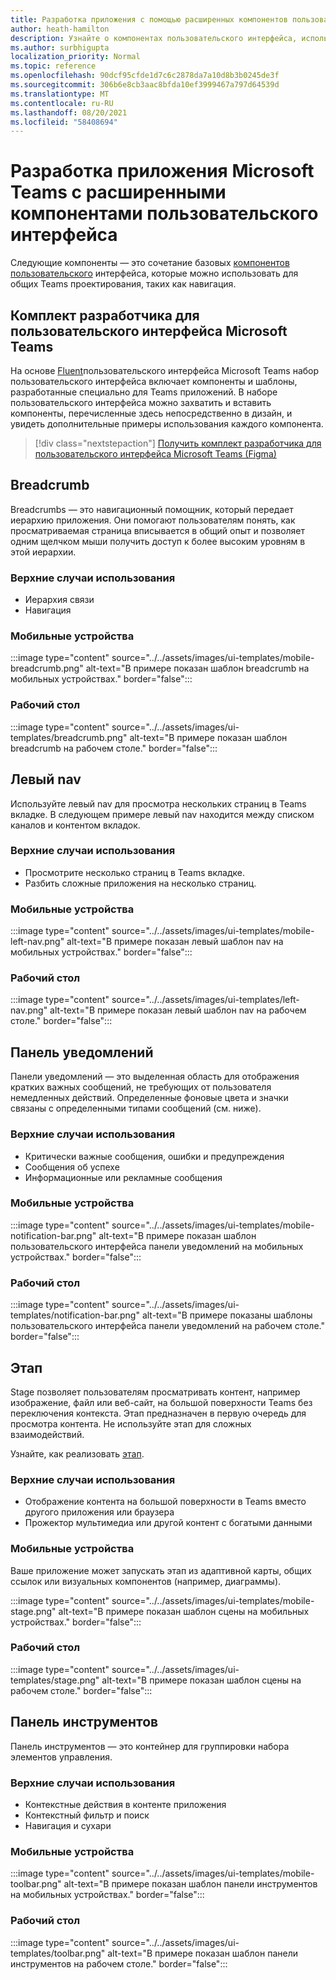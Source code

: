 ```yaml
---
title: Разработка приложения с помощью расширенных компонентов пользовательского интерфейса
author: heath-hamilton
description: Узнайте о компонентах пользовательского интерфейса, используемых в Teams.
ms.author: surbhigupta
localization_priority: Normal
ms.topic: reference
ms.openlocfilehash: 90dcf95cfde1d7c6c2878da7a10d8b3b0245de3f
ms.sourcegitcommit: 306b6e8cb3aac8bfda10ef3999467a797d64539d
ms.translationtype: MT
ms.contentlocale: ru-RU
ms.lasthandoff: 08/20/2021
ms.locfileid: "58408694"
---
```

# <a name="designing-your-microsoft-teams-app-with-advanced-ui-components"></a>Разработка приложения Microsoft Teams с расширенными компонентами пользовательского интерфейса

Следующие компоненты — это сочетание базовых [компонентов пользовательского](~/concepts/design/design-teams-app-basic-ui-components.md) интерфейса, которые можно использовать для общих Teams проектирования, таких как навигация.

## <a name="microsoft-teams-ui-kit"></a>Комплект разработчика для пользовательского интерфейса Microsoft Teams

На основе <a href="https://fluentsite.z22.web.core.windows.net/" target="_blank">Fluent</a>пользовательского интерфейса Microsoft Teams набор пользовательского интерфейса включает компоненты и шаблоны, разработанные специально для Teams приложений. В наборе пользовательского интерфейса можно захватить и вставить компоненты, перечисленные здесь непосредственно в дизайн, и увидеть дополнительные примеры использования каждого компонента.

> [!div class="nextstepaction"]
> [Получить комплект разработчика для пользовательского интерфейса Microsoft Teams (Figma)](https://www.figma.com/community/file/916836509871353159)

## <a name="breadcrumb"></a>Breadcrumb

Breadcrumbs — это навигационный помощник, который передает иерархию приложения. Они помогают пользователям понять, как просматриваемая страница вписывается в общий опыт и позволяет одним щелчком мыши получить доступ к более высоким уровням в этой иерархии.

### <a name="top-use-cases"></a>Верхние случаи использования

* Иерархия связи
* Навигация

### <a name="mobile"></a>Мобильные устройства

:::image type="content" source="../../assets/images/ui-templates/mobile-breadcrumb.png" alt-text="В примере показан шаблон breadcrumb на мобильных устройствах." border="false":::

### <a name="desktop"></a>Рабочий стол

:::image type="content" source="../../assets/images/ui-templates/breadcrumb.png" alt-text="В примере показан шаблон breadcrumb на рабочем столе." border="false":::

## <a name="left-nav"></a>Левый nav

Используйте левый nav для просмотра нескольких страниц в Teams вкладке. В следующем примере левый nav находится между списком каналов и контентом вкладок.

### <a name="top-use-cases"></a>Верхние случаи использования

* Просмотрите несколько страниц в Teams вкладке.
* Разбить сложные приложения на несколько страниц.

### <a name="mobile"></a>Мобильные устройства

:::image type="content" source="../../assets/images/ui-templates/mobile-left-nav.png" alt-text="В примере показан левый шаблон nav на мобильных устройствах." border="false":::

### <a name="desktop"></a>Рабочий стол

:::image type="content" source="../../assets/images/ui-templates/left-nav.png" alt-text="В примере показан левый шаблон nav на рабочем столе." border="false":::

## <a name="notification-bar"></a>Панель уведомлений

Панели уведомлений — это выделенная область для отображения кратких важных сообщений, не требующих от пользователя немедленных действий. Определенные фоновые цвета и значки связаны с определенными типами сообщений (см. ниже).

### <a name="top-use-cases"></a>Верхние случаи использования

* Критически важные сообщения, ошибки и предупреждения
* Сообщения об успехе
* Информационные или рекламные сообщения

### <a name="mobile"></a>Мобильные устройства

:::image type="content" source="../../assets/images/ui-templates/mobile-notification-bar.png" alt-text="В примере показан шаблон пользовательского интерфейса панели уведомлений на мобильных устройствах." border="false":::

### <a name="desktop"></a>Рабочий стол

:::image type="content" source="../../assets/images/ui-templates/notification-bar.png" alt-text="В примере показаны шаблоны пользовательского интерфейса панели уведомлений на рабочем столе." border="false":::

## <a name="stage"></a>Этап

Stage позволяет пользователям просматривать контент, например изображение, файл или веб-сайт, на большой поверхности Teams без переключения контекста. Этап предназначен в первую очередь для просмотра контента. Не используйте этап для сложных взаимодействий.

Узнайте, как реализовать [этап](~/tabs/tabs-link-unfurling.md).

### <a name="top-use-cases"></a>Верхние случаи использования

* Отображение контента на большой поверхности в Teams вместо другого приложения или браузера
* Прожектор мультимедиа или другой контент с богатыми данными

### <a name="mobile"></a>Мобильные устройства

Ваше приложение может запускать этап из адаптивной карты, общих ссылок или визуальных компонентов (например, диаграммы).

:::image type="content" source="../../assets/images/ui-templates/mobile-stage.png" alt-text="В примере показан шаблон сцены на мобильных устройствах." border="false":::

### <a name="desktop"></a>Рабочий стол

:::image type="content" source="../../assets/images/ui-templates/stage.png" alt-text="В примере показан шаблон сцены на рабочем столе." border="false":::

## <a name="toolbar"></a>Панель инструментов

Панель инструментов — это контейнер для группировки набора элементов управления.

### <a name="top-use-cases"></a>Верхние случаи использования

* Контекстные действия в контенте приложения
* Контекстный фильтр и поиск
* Навигация и сухари

### <a name="mobile"></a>Мобильные устройства

:::image type="content" source="../../assets/images/ui-templates/mobile-toolbar.png" alt-text="В примере показан шаблон панели инструментов на мобильных устройствах." border="false":::

### <a name="desktop"></a>Рабочий стол

:::image type="content" source="../../assets/images/ui-templates/toolbar.png" alt-text="В примере показан шаблон панели инструментов на рабочем столе." border="false":::
